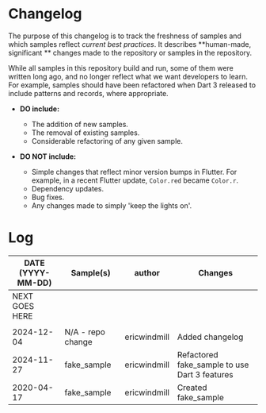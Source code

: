 # Changelog

The purpose of this changelog is to track the freshness of samples and which
samples reflect *current best practices*. It describes **human-made, significant
** changes made to the repository or samples in the repository.

While all samples in this repository build and run, some of them were written
long ago, and no longer reflect what we want developers to learn. For example,
samples should have been refactored when Dart 3 released to include patterns and
records, where appropriate.

* **DO include:**
    * The addition of new samples.
    * The removal of existing samples.
    * Considerable refactoring of any given sample.

* **DO NOT include:**
    * Simple changes that reflect minor version bumps in Flutter. For example,
      in a recent Flutter update, `Color.red` became `Color.r`.
    * Dependency updates.
    * Bug fixes.
    * Any changes made to simply 'keep the lights on'.

# Log

| DATE (YYYY-MM-DD) | Sample(s)         | author       | Changes                                       |
|-------------------|-------------------|--------------|-----------------------------------------------|
| NEXT GOES HERE    |                   |              |                                               |
|                   |                   |              |                                               |
| 2024-12-04        | N/A - repo change | ericwindmill | Added changelog                               |
| 2024-11-27        | fake_sample       | ericwindmill | Refactored fake_sample to use Dart 3 features |
| 2020-04-17        | fake_sample       | ericwindmill | Created fake_sample                           |

